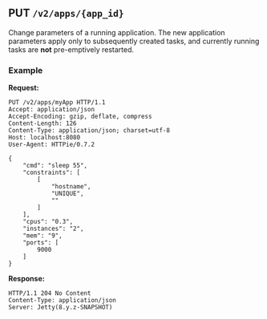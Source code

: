 ## PUT `/v2/apps/{app_id}`

Change parameters of a running application.  The new application parameters apply only to subsequently created tasks, and currently running tasks are __not__ pre-emptively restarted.

### Example

**Request:**

```
PUT /v2/apps/myApp HTTP/1.1
Accept: application/json
Accept-Encoding: gzip, deflate, compress
Content-Length: 126
Content-Type: application/json; charset=utf-8
Host: localhost:8080
User-Agent: HTTPie/0.7.2

{
    "cmd": "sleep 55", 
    "constraints": [
        [
            "hostname", 
            "UNIQUE", 
            ""
        ]
    ], 
    "cpus": "0.3", 
    "instances": "2", 
    "mem": "9", 
    "ports": [
        9000
    ]
}
```

**Response:**

```
HTTP/1.1 204 No Content
Content-Type: application/json
Server: Jetty(8.y.z-SNAPSHOT)


```
